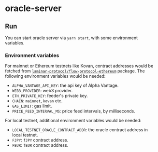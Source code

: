 # oracle-server

## Run

You can start oracle server via `yarn start`, with some environment variables.

### Environment variables

For mainnet or Ethereum testnets like Kovan, contract addresses would be fetched from [`laminar-protocol/flow-protocol-ethereum`](https://github.com/laminar-protocol/flow-protocol-ethereum) package. The following environment variables would be needed:
* `ALPHA_VANTAGE_API_KEY`: the api key of Alpha Vantage.
* `WEB3_PROVIDER`: web3 provider.
* `ETH_PRIVATE_KEY`: feeder's private key.
* `CHAIN`: `mainnet`, `kovan` etc.
* `GAS_LIMIT`: gas limit.
* `PRICE_FEED_INTERVAL_MS`: price feed intervals, by milliseconds.

For local testnet, additional environment variables would be needed:
* `LOCAL_TESTNET_ORACLE_CONTRACT_ADDR`: the oracle contract address in local testnet.
* `FJPY`: `fJPY` contract address.
* `FEUR`: `fEUR` contract address.

